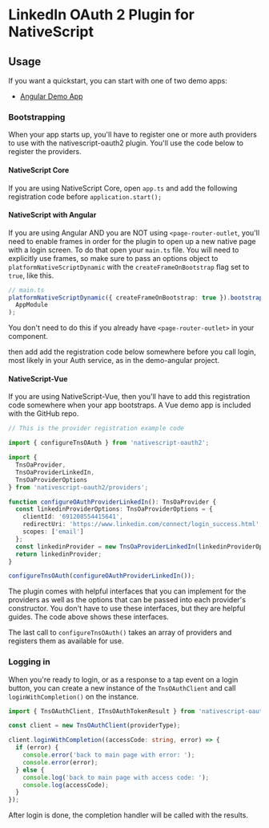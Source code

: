 # LinkedIn OAuth 2 Plugin for NativeScript

## Usage

If you want a quickstart, you can start with one of two demo apps:

- [Angular Demo App](https://github.com/alexziskind1/nativescript-oauth2/tree/master/demo-angular)

### Bootstrapping

When your app starts up, you'll have to register one or more auth providers to use with the nativescript-oauth2 plugin. You'll use the code below to register the providers.

#### NativeScript Core

If you are using NativeScript Core, open `app.ts` and add the following registration code before `application.start();`

#### NativeScript with Angular

If you are using Angular AND you are NOT using `<page-router-outlet`, you'll need to enable frames in order for the plugin to open up a new native page with a login screen. To do that open your `main.ts` file. You will need to explicitly use frames, so make sure to pass an options object to `platformNativeScriptDynamic` with the `createFrameOnBootstrap` flag set to `true`, like this.

```typescript
// main.ts
platformNativeScriptDynamic({ createFrameOnBootstrap: true }).bootstrapModule(
  AppModule
);
```

You don't need to do this if you already have `<page-router-outlet>` in your component.

then add add the registration code below somewhere before you call login, most likely in your Auth service, as in the demo-angular project.

#### NativeScript-Vue

If you are using NativeScript-Vue, then you'll have to add this registration code somewhere when your app bootstraps. A Vue demo app is included with the GitHub repo.

```typescript
// This is the provider registration example code

import { configureTnsOAuth } from 'nativescript-oauth2';

import {
  TnsOaProvider,
  TnsOaProviderLinkedIn,
  TnsOaProviderOptions
} from 'nativescript-oauth2/providers';

function configureOAuthProviderLinkedIn(): TnsOaProvider {
  const linkedinProviderOptions: TnsOaProviderOptions = {
    clientId: '691208554415641',
    redirectUri: 'https://www.linkedin.com/connect/login_success.html',
    scopes: ['email']
  };
  const linkedinProvider = new TnsOaProviderLinkedIn(linkedinProviderOptions);
  return linkedinProvider;
}

configureTnsOAuth(configureOAuthProviderLinkedIn());
```

The plugin comes with helpful interfaces that you can implement for the providers as well as the options that can be passed into each provider's constructor. You don't have to use these interfaces, but they are helpful guides. The code above shows these interfaces.

The last call to `configureTnsOAuth()` takes an array of providers and registers them as available for use.

### Logging in

When you're ready to login, or as a response to a tap event on a login button, you can create a new instance of the `TnsOAuthClient` and call `loginWithCompletion()` on the instance.

```typescript
import { TnsOAuthClient, ITnsOAuthTokenResult } from 'nativescript-oauth2';

const client = new TnsOAuthClient(providerType);

client.loginWithCompletion((accessCode: string, error) => {
  if (error) {
    console.error('back to main page with error: ');
    console.error(error);
  } else {
    console.log('back to main page with access code: ');
    console.log(accessCode);
  }
});
```

After login is done, the completion handler will be called with the results.
